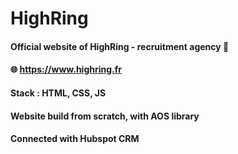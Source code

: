 ﻿# HighRing 

#### Official website of HighRing - recruitment agency 🏢

#### 🌐 https://www.highring.fr 

#### Stack : HTML, CSS, JS
#### Website build from scratch, with AOS library
#### Connected with Hubspot CRM 








